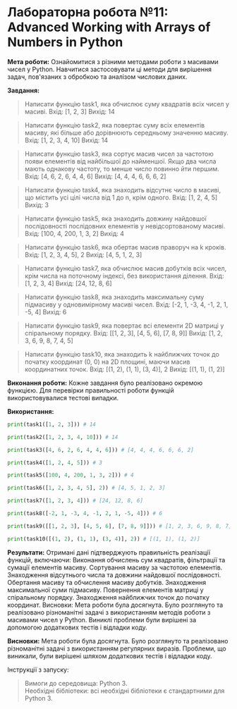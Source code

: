 # Лабораторна робота №11: Advanced Working with Arrays of Numbers in Python<br>
**Мета роботи:** Ознайомитися з різними методами роботи з масивами чисел у Python. Навчитися застосовувати ці методи для вирішення задач, пов'язаних з обробкою та аналізом числових даних.

**Завдання:**<br>
> Написати функцію task1, яка обчислює суму квадратів всіх чисел у масиві. Вхід: [1, 2, 3] Вихід: 14

> Написати функцію task2, яка повертає суму всіх елементів масиву, які більше або дорівнюють середньому значенню масиву. Вхід: [1, 2, 3, 4, 10] Вихід: 14

> Написати функцію task3, яка сортує масив чисел за частотою появи елементів від найбільшої до найменшої. Якщо два числа мають однакову частоту, то менше число повинно йти першим. Вхід: [4, 6, 2, 6, 4, 4, 6] Вихід: [4, 4, 4, 6, 6, 6, 2]

> Написати функцію task4, яка знаходить відсутнє число в масиві, що містить усі цілі числа від 1 до n, крім одного. Вхід: [1, 2, 4, 5] Вихід: 3

> Написати функцію task5, яка знаходить довжину найдовшої послідовності послідовних елементів у невідсортованому масиві. Вхід: [100, 4, 200, 1, 3, 2] Вихід: 4

> Написати функцію task6, яка обертає масив праворуч на k кроків. Вхід: [1, 2, 3, 4, 5], 2 Вихід: [4, 5, 1, 2, 3]

> Написати функцію task7, яка обчислює масив добутків всіх чисел, крім числа на поточному індексі, без використання ділення. Вхід: [1, 2, 3, 4] Вихід: [24, 12, 8, 6]

> Написати функцію task8, яка знаходить максимальну суму підмасиву у одновимірному масиві чисел. Вхід: [-2, 1, -3, 4, -1, 2, 1, -5, 4] Вихід: 6

> Написати функцію task9, яка повертає всі елементи 2D матриці у спіральному порядку. Вхід: [[1, 2, 3], [4, 5, 6], [7, 8, 9]] Вихід: [1, 2, 3, 6, 9, 8, 7, 4, 5]

> Написати функцію task10, яка знаходить k найближчих точок до початку координат (0, 0) на 2D площині, маючи масив координатних точок. Вхід: [(1, 2), (1, 1), (3, 4)], 2 Вихід: [(1, 1), (1, 2)]

**Виконання роботи:**
Кожне завдання було реалізовано окремою функцією. Для перевірки правильності роботи функцій використовувалися тестові випадки.

**Використання:**<br>

``` Python
print(task1([1, 2, 3])) # 14

print(task2([1, 2, 3, 4, 10])) # 14

print(task3([4, 6, 2, 6, 4, 4, 6])) # [4, 4, 4, 6, 6, 6, 2]

print(task4([1, 2, 4, 5])) # 3

print(task5([100, 4, 200, 1, 3, 2])) # 4

print(task6([1, 2, 3, 4, 5], 2)) # [4, 5, 1, 2, 3]

print(task7([1, 2, 3, 4])) # [24, 12, 8, 6]

print(task8([-2, 1, -3, 4, -1, 2, 1, -5, 4])) # 6

print(task9([[1, 2, 3], [4, 5, 6], [7, 8, 9]])) # [1, 2, 3, 6, 9, 8, 7, 4, 5]

print(task10([(1, 2), (1, 1), (3, 4)], 2)) # [(1, 1), (1, 2)]

```

**Результати:** Отримані дані підтверджують правильність реалізації функцій, включаючи:
Виконання обчислень сум квадратів, фільтрації та сумації елементів масиву. Сортування масиву за частотою елементів. Знаходження відсутнього числа та довжини найдовшої послідовності. Обертання масиву та обчислення масиву добутків. Знаходження максимальної суми підмасиву. Повернення елементів матриці у спіральному порядку. Знаходження найближчих точок до початку координат. Висновки: Мета роботи була досягнута. Було розглянуто та реалізовано різноманітні задачі з використанням методів роботи з масивами чисел у Python. Виниклі проблеми були вирішені за допомогою додаткових тестів і відладки коду. 

**Висновки:** Мета роботи була досягнута. Було розглянуто та реалізовано різноманітні задачі з використанням регулярних виразів. Проблеми, що виникали, були вирішені шляхом додаткових тестів і відладки коду.

Інструкції з запуску: 
> Вимоги до середовища: Python 3.<br>
> Необхідні бібліотеки: всі необхідні бібліотеки є стандартними для Python 3.
